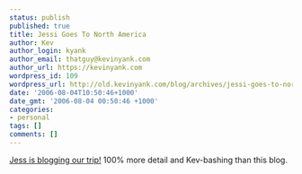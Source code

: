 ```yaml
---
status: publish
published: true
title: Jessi Goes To North America
author: Kev
author_login: kyank
author_email: thatguy@kevinyank.com
author_url: https://kevinyank.com
wordpress_id: 109
wordpress_url: http://old.kevinyank.com/blog/archives/jessi-goes-to-north-america/
date: '2006-08-04T10:50:46+1000'
date_gmt: '2006-08-04 00:50:46 +1000'
categories:
- personal
tags: []
comments: []
---
```

<p><a href="http://jessi-goes-to-north-america.blogspot.com/">Jess is blogging our trip!</a> 100% more detail and Kev-bashing than this blog.</p>
